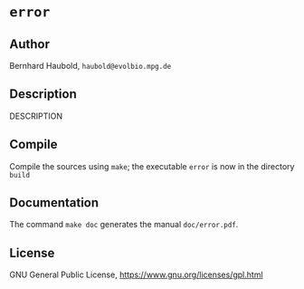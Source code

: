 # `error`
## Author
Bernhard Haubold, `haubold@evolbio.mpg.de`
## Description
DESCRIPTION
## Compile
Compile the sources using `make`; the executable `error` is now in the directory `build`
## Documentation
The command `make doc` generates the manual `doc/error.pdf`.
## License
GNU General Public License, https://www.gnu.org/licenses/gpl.html
